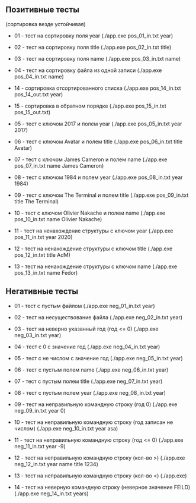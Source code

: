 ## Позитивные тесты 
 (сортировка везде устойчивая)

- 01 - тест на сортировку поля year 
	(./app.exe pos_01_in.txt year)
- 02 - тест на сортировку поля title 
	(./app.exe pos_02_in.txt title)
- 03 - тест на сортировку поля name 
	(./app.exe pos_03_in.txt name)
- 04 - тест на сортировку файла из одной записи
	(./app.exe pos_04_in.txt name)
- 14 - сортировка отсортированного списка
	(./app.exe pos_14_in.txt pos_14_out.txt year)
- 15 - сортировка в обратном порядке
	(./app.exe pos_15_in.txt pos_15_out.txt)

- 05 - тест с ключом 2017 и полем year 
	(./app.exe pos_05_in.txt year 2017)
- 06 - тест с ключом Avatar и полем title 
	(./app.exe pos_06_in.txt title Avatar)
- 07 - тест с ключом James Cameron и полем name 
	(./app.exe pos_07_in.txt name James Cameron)
- 08 - тест с ключом 1984 и полем year 
	(./app.exe pos_08_in.txt year 1984)
- 09 - тест с ключом The Terminal и полем title 
	(./app.exe pos_09_in.txt title The Terminal)
- 10 - тест с ключом Olivier Nakache и полем name 
	(./app.exe pos_10_in.txt name Olivier Nakache)
- 11 - тест на ненахождение структуры с ключом year 
	(./app.exe pos_11_in.txt year 2020)
- 12 - тест на ненахождение структуры с ключом title 
	(./app.exe pos_12_in.txt title AdM)
- 13 - тест на ненахождение структуры с ключом name
        (./app.exe pos_13_in.txt name Fedor)

## Негативные тесты
- 01 - тест с пустым файлом
	(./app.exe neg_01_in.txt year)
- 02 - тест на несуществование файла
	(./app.exe neg_02_in.txt year)
- 03 - тест на неверно указанный год (год <= 0)
	(./app.exe neg_03_in.txt year)
- 04 - тест с 0 с значение год
	(./app.exe neg_04_in.txt year)
- 05 - тест с не числом с значение год
	(./app.exe neg_05_in.txt year)
- 06 - тест с пустым полем name
	(./app.exe neg_06_in.txt year)
- 07 - тест с пустым полем title
	(./app.exe neg_07_in.txt year)
- 08 - тест с пустым полем year
	(./app.exe neg_08_in.txt year)

- 09 - тест на неправильную командную строку (год 0)
	(./app.exe neg_09_in.txt year 0)
- 10 - тест на неправильную командную строку (год записан не числом)
	(./app.exe neg_10_in.txt year asa)
- 11 - тест на неправильную командную строку (год <= 0)
	(./app.exe neg_11_in.txt year -9)
- 12 -  тест на неправильную командную строку (кол-во >)
	(./app.exe neg_12_in.txt year name title 1234)
- 13 -  тест на неправильную командную строку (кол-во <)
     (./app.exe)
- 14 - тест на неверную командную строку (неверное значение FEILD)
	(./app.exe neg_14_in.txt years)
